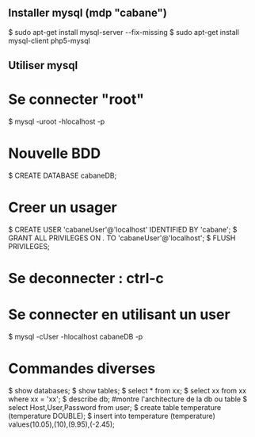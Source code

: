 ## Installer mysql (mdp "cabane")

$ sudo apt-get install mysql-server --fix-missing
$ sudo apt-get install mysql-client php5-mysql

## Utiliser mysql

# Se connecter "root"
$ mysql -uroot -hlocalhost -p 

# Nouvelle BDD
$ CREATE DATABASE cabaneDB;

# Creer un usager
$ CREATE USER 'cabaneUser'@'localhost' IDENTIFIED BY 'cabane';
$ GRANT ALL PRIVILEGES ON *.* TO 'cabaneUser'@'localhost';
$ FLUSH PRIVILEGES;

# Se deconnecter : ctrl-c

# Se connecter en utilisant un user
$ mysql -cUser -hlocalhost cabaneDB -p

# Commandes diverses
$ show databases;
$ show tables;
$ select * from xx;
$ select xx from xx where xx = 'xx';
$ describe db;   #montre l'architecture de la db ou table
$ select Host,User,Password from user;
$ create table temperature (temperature DOUBLE);
$ insert into temperature (temperature) values(10.05),(10),(9.95),(-2.45);
